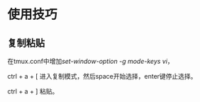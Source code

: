 # 使用技巧

## 复制粘贴

在tmux.conf中增加*set-window-option -g mode-keys vi*，

ctrl + a + [ 进入复制模式，然后space开始选择，enter键停止选择。

ctrl + a + ] 粘贴。